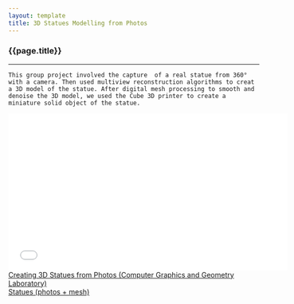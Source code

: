 ```yaml
---
layout: template
title: 3D Statues Modelling from Photos
---
```


### {{page.title}}
<hr>

	This group project involved the capture  of a real statue from 360° with a camera. Then used multiview reconstruction algorithms to creat a 3D model of the statue. After digital mesh processing to smooth and denoise the 3D model, we used the Cube 3D printer to create a miniature solid object of the statue.

<iframe width="560" height="315" src="//www.youtube.com/embed/1hh9c4FOa2U" frameborder="0" allowfullscreen></iframe>

<br>
<a href="http://lgg.epfl.ch/statues">Creating 3D Statues from Photos (Computer Graphics and Geometry Laboratory)</a>

<br>
<a href="http://lgg.epfl.ch/statues.php?p=dataset">Statues (photos + mesh)</a>
